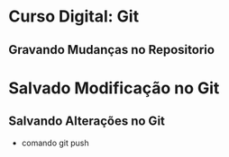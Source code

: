 # Curso Digital: Git

## Gravando Mudanças no Repositorio 

# Salvado Modificação no Git

## Salvando Alterações no Git

* comando git  push